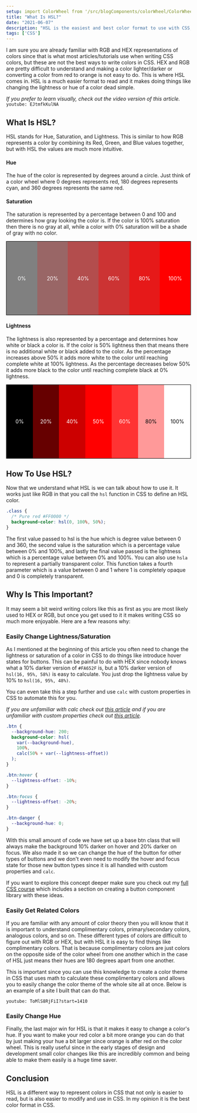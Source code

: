 ```yaml
---
setup: import ColorWheel from '/src/blogComponents/colorWheel/ColorWheel.astro'
title: "What Is HSL?"
date: "2021-06-07"
description: "HSL is the easiest and best color format to use with CSS, but why exactly is that?"
tags: ['CSS']
---
```


I am sure you are already familiar with RGB and HEX representations of colors since that is what most articles/tutorials use when writing CSS colors, but these are not the best ways to write colors in CSS. HEX and RGB are pretty difficult to understand and making a color lighter/darker or converting a color from red to orange is not easy to do. This is where HSL comes in. HSL is a much easier format to read and it makes doing things like changing the lightness or hue of a color dead simple.

*If you prefer to learn visually, check out the video version of this article.*
`youtube: EJtmfkKulNA`

## What Is HSL?

HSL stands for Hue, Saturation, and Lightness. This is similar to how RGB represents a color by combining its Red, Green, and Blue values together, but with HSL the values are much more intuitive.

#### Hue

The hue of the color is represented by degrees around a circle. Just think of a color wheel where 0 degrees represents red, 180 degrees represents cyan, and 360 degrees represents the same red.
<ColorWheel />

#### Saturation

The saturation is represented by a percentage between 0 and 100 and determines how gray looking the color is. If the color is 100% saturation then there is no gray at all, while a color with 0% saturation will be a shade of gray with no color.

<div style="display: flex; max-height: 10vh; height: 200px; border: 1px solid black;">
  <div style="flex-grow: 1; flex-basis: 0; height: 100%; background-color: hsl(0, 0%, 50%); display: flex; justify-content: center; align-items: center; color: white;">0%</div>
  <div style="flex-grow: 1; flex-basis: 0; height: 100%; background-color: hsl(0, 20%, 50%); display: flex; justify-content: center; align-items: center; color: white;">20%</div>
  <div style="flex-grow: 1; flex-basis: 0; height: 100%; background-color: hsl(0, 40%, 50%); display: flex; justify-content: center; align-items: center; color: white;">40%</div>
  <div style="flex-grow: 1; flex-basis: 0; height: 100%; background-color: hsl(0, 60%, 50%); display: flex; justify-content: center; align-items: center; color: white;">60%</div>
  <div style="flex-grow: 1; flex-basis: 0; height: 100%; background-color: hsl(0, 80%, 50%); display: flex; justify-content: center; align-items: center; color: white;">80%</div>
  <div style="flex-grow: 1; flex-basis: 0; height: 100%; background-color: hsl(0, 100%, 50%); display: flex; justify-content: center; align-items: center; color: white;">100%</div>
</div>

#### Lightness

The lightness is also represented by a percentage and determines how white or black a color is. If the color is 50% lightness then that means there is no additional white or black added to the color. As the percentage increases above 50% it adds more white to the color until reaching complete white at 100% lightness. As the percentage decreases below 50% it adds more black to the color until reaching complete black at 0% lightness.

<div style="display: flex; max-height: 10vh; height: 200px; border: 1px solid black;">
  <div style="flex-grow: 1; flex-basis: 0; height: 100%; background-color: hsl(0, 100%, 0%); display: flex; justify-content: center; align-items: center; color: white;">0%</div>
  <div style="flex-grow: 1; flex-basis: 0; height: 100%; background-color: hsl(0, 100%, 20%); display: flex; justify-content: center; align-items: center; color: white;">20%</div>
  <div style="flex-grow: 1; flex-basis: 0; height: 100%; background-color: hsl(0, 100%, 40%); display: flex; justify-content: center; align-items: center; color: white;">40%</div>
  <div style="flex-grow: 1; flex-basis: 0; height: 100%; background-color: hsl(0, 100%, 50%); display: flex; justify-content: center; align-items: center; color: white;">50%</div>
  <div style="flex-grow: 1; flex-basis: 0; height: 100%; background-color: hsl(0, 100%, 60%); display: flex; justify-content: center; align-items: center; color: white;">60%</div>
  <div style="flex-grow: 1; flex-basis: 0; height: 100%; background-color: hsl(0, 100%, 80%); display: flex; justify-content: center; align-items: center; color: black;">80%</div>
  <div style="flex-grow: 1; flex-basis: 0; height: 100%; background-color: hsl(0, 100%, 100%); display: flex; justify-content: center; align-items: center; color: black;">100%</div>
</div>

## How To Use HSL?

Now that we understand what HSL is we can talk about how to use it. It works just like RGB in that you call the `hsl` function in CSS to define an HSL color.
```css
.class {
  /* Pure red #FF0000 */
  background-color: hsl(0, 100%, 50%);
}
```
The first value passed to hsl is the hue which is degree value between 0 and 360, the second value is the saturation which is a percentage value between 0% and 100%, and lastly the final value passed is the lightness which is a percentage value between 0% and 100%. You can also use `hsla` to represent a partially transparent color. This function takes a fourth parameter which is a value between 0 and 1 where 1 is completely opaque and 0 is completely transparent.

## Why Is This Important?

It may seem a bit weird writing colors like this as first as you are most likely used to HEX or RGB, but once you get used to it it makes writing CSS so much more enjoyable. Here are a few reasons why:

### Easily Change Lightness/Saturation

As I mentioned at the beginning of this article you often need to change the lightness or saturation of a color in CSS to do things like introduce hover states for buttons. This can be painful to do with HEX since nobody knows what a 10% darker version of `#FA652F` is, but a 10% darker version of `hsl(16, 95%, 58%)` is easy to calculate. You just drop the lightness value by 10% to `hsl(16, 95%, 48%)`.

You can even take this a step further and use `calc` with custom properties in CSS to automate this for you.

*If you are unfamiliar with calc check out [this article](/2020-07/css-calc/) and if you are unfamiliar with custom properties check out [this article](/2020-02/css-custom-properties/).*
```css
.btn {
  --background-hue: 200;
  background-color: hsl(
    var(--background-hue),
    100%,
    calc(50% + var(--lightness-offset))
  );
}

.btn:hover {
  --lightness-offset: -10%;
}

.btn:focus {
  --lightness-offset: -20%;
}

.btn-danger {
  --background-hue: 0;
}
```
With this small amount of code we have set up a base btn class that will always make the background 10% darker on hover and 20% darker on focus. We also made it so we can change the hue of the button for other types of buttons and we don't even need to modify the hover and focus state for those new button types since it is all handled with custom properties and `calc`.

If you want to explore this concept deeper make sure you check out my [full CSS course](https://courses.webdevsimplified.com/learn-css-today) which includes a section on creating a button component library with these ideas.

### Easily Get Related Colors

If you are familiar with any amount of color theory then you will know that it is important to understand complimentary colors, primary/secondary colors, analogous colors, and so on. These different types of colors are difficult to figure out with RGB or HEX, but with HSL it is easy to find things like complimentary colors. That is because complimentary colors are just colors on the opposite side of the color wheel from one another which in the case of HSL just means their hues are 180 degrees apart from one another.

This is important since you can use this knowledge to create a color theme in CSS that uses math to calculate these complimentary colors and allows you to easily change the color theme of the whole site all at once. Below is an example of a site I built that can do that.

`youtube: ToMlS8RjFiI?start=1410`

### Easily Change Hue

Finally, the last major win for HSL is that it makes it easy to change a color's hue. If you want to make your red color a bit more orange you can do that by just making your hue a bit larger since orange is after red on the color wheel. This is really useful since in the early stages of design and development small color changes like this are incredibly common and being able to make them easily is a huge time saver.

## Conclusion

HSL is a different way to represent colors in CSS that not only is easier to read, but is also easier to modify and use in CSS. In my opinion it is the best color format in CSS.